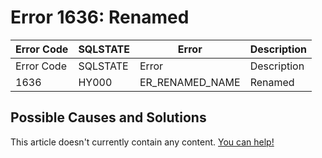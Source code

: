 
# Error 1636: Renamed


| Error Code | SQLSTATE | Error | Description |
| --- | --- | --- | --- |
| Error Code | SQLSTATE | Error | Description |
| 1636 | HY000 | ER_RENAMED_NAME | Renamed |




## Possible Causes and Solutions


This article doesn't currently contain any content. [You can help!](/en/writing-and-editing-knowledge-base-articles/)

